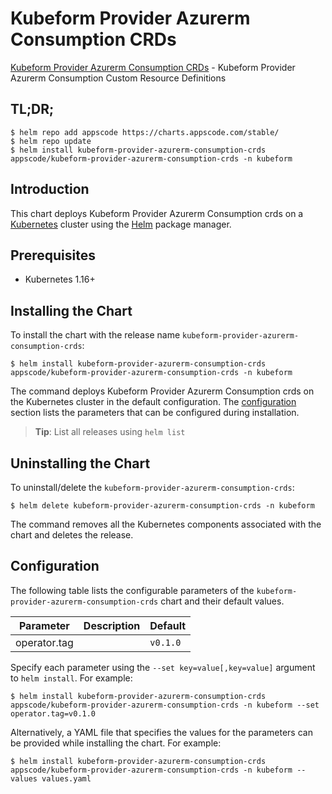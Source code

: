 # Kubeform Provider Azurerm Consumption CRDs

[Kubeform Provider Azurerm Consumption CRDs](https://github.com/kubeform) - Kubeform Provider Azurerm Consumption Custom Resource Definitions

## TL;DR;

```console
$ helm repo add appscode https://charts.appscode.com/stable/
$ helm repo update
$ helm install kubeform-provider-azurerm-consumption-crds appscode/kubeform-provider-azurerm-consumption-crds -n kubeform
```

## Introduction

This chart deploys Kubeform Provider Azurerm Consumption crds on a [Kubernetes](http://kubernetes.io) cluster using the [Helm](https://helm.sh) package manager.

## Prerequisites

- Kubernetes 1.16+

## Installing the Chart

To install the chart with the release name `kubeform-provider-azurerm-consumption-crds`:

```console
$ helm install kubeform-provider-azurerm-consumption-crds appscode/kubeform-provider-azurerm-consumption-crds -n kubeform
```

The command deploys Kubeform Provider Azurerm Consumption crds on the Kubernetes cluster in the default configuration. The [configuration](#configuration) section lists the parameters that can be configured during installation.

> **Tip**: List all releases using `helm list`

## Uninstalling the Chart

To uninstall/delete the `kubeform-provider-azurerm-consumption-crds`:

```console
$ helm delete kubeform-provider-azurerm-consumption-crds -n kubeform
```

The command removes all the Kubernetes components associated with the chart and deletes the release.

## Configuration

The following table lists the configurable parameters of the `kubeform-provider-azurerm-consumption-crds` chart and their default values.

|  Parameter   | Description | Default  |
|--------------|-------------|----------|
| operator.tag |             | `v0.1.0` |


Specify each parameter using the `--set key=value[,key=value]` argument to `helm install`. For example:

```console
$ helm install kubeform-provider-azurerm-consumption-crds appscode/kubeform-provider-azurerm-consumption-crds -n kubeform --set operator.tag=v0.1.0
```

Alternatively, a YAML file that specifies the values for the parameters can be provided while
installing the chart. For example:

```console
$ helm install kubeform-provider-azurerm-consumption-crds appscode/kubeform-provider-azurerm-consumption-crds -n kubeform --values values.yaml
```

